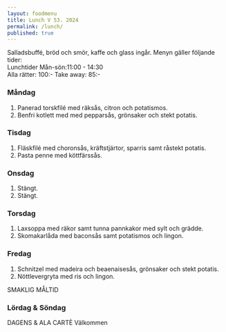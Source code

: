 ```yaml
---
layout: foodmenu
title: Lunch V 53. 2024
permalink: /lunch/
published: true
---
```

Salladsbuffé, bröd och smör, kaffe och glass ingår.
Menyn gäller följande tider:  
Lunchtider  Mån-sön:11:00 - 14:30  
Alla rätter: 100:- Take away: 85:-
                                
### Måndag

1. Panerad torskfilé med räksås, citron och potatismos.
2. Benfri kotlett med med pepparsås, grönsaker och stekt potatis.

### Tisdag

1. Fläskfilé med choronsås, kräftstjärtor, sparris samt råstekt potatis.
2. Pasta penne med köttfärssås. 

### Onsdag

1. Stängt.
2. Stängt.

### Torsdag

1. Laxsoppa med räkor samt tunna pannkakor med sylt och grädde. 
2. Skomakarlåda med baconsås samt potatismos och lingon.

### Fredag  

1. Schnitzel med madeira och beaenaisesås, grönsaker och stekt potatis.
2. Nöttlevergryta med ris och lingon.

SMAKLIG MÅLTID  
### Lördag & Söndag 
DAGENS & ALA CARTÈ
Välkommen
    
       
    

   
    
   
     
